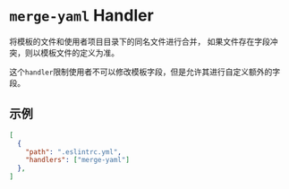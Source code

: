 # `merge-yaml` Handler

将模板的文件和使用者项目目录下的同名文件进行合并， 如果文件存在字段冲突，则以模板文件的定义为准。

这个`handler`限制使用者不可以修改模板字段，但是允许其进行自定义额外的字段。


## 示例

```json
[
  {
    "path": ".eslintrc.yml",
    "handlers": ["merge-yaml"]
  },
]
```
